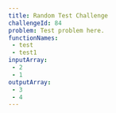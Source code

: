 ```yaml
---
title: Random Test Challenge
challengeId: 84
problem: Test problem here.
functionNames: 
 - test
 - test1
inputArray:
 - 2
 - 1
outputArray:
 - 3
 - 4
---
```

